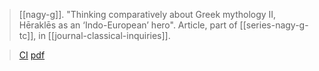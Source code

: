 > [[nagy-g]]. "Thinking comparatively about Greek mythology II, Hēraklēs as an ‘Indo-European’ hero". Article, part of [[series-nagy-g-tc]], in [[journal-classical-inquiries]]. 

> [CI]()
> [pdf](a/nagy-g-tc-2.pdf)